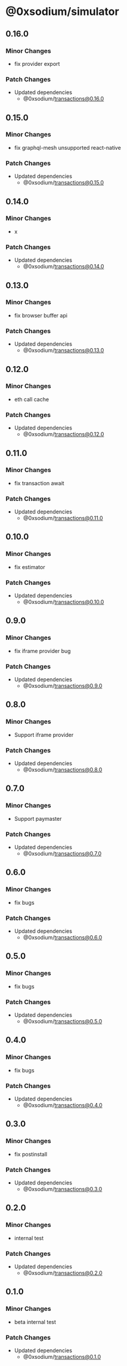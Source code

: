 # @0xsodium/simulator

## 0.16.0

### Minor Changes

- fix provider export

### Patch Changes

- Updated dependencies
  - @0xsodium/transactions@0.16.0

## 0.15.0

### Minor Changes

- fix graphql-mesh unsupported react-native

### Patch Changes

- Updated dependencies
  - @0xsodium/transactions@0.15.0

## 0.14.0

### Minor Changes

- x

### Patch Changes

- Updated dependencies
  - @0xsodium/transactions@0.14.0

## 0.13.0

### Minor Changes

- fix browser buffer api

### Patch Changes

- Updated dependencies
  - @0xsodium/transactions@0.13.0

## 0.12.0

### Minor Changes

- eth call cache

### Patch Changes

- Updated dependencies
  - @0xsodium/transactions@0.12.0

## 0.11.0

### Minor Changes

- fix transaction await

### Patch Changes

- Updated dependencies
  - @0xsodium/transactions@0.11.0

## 0.10.0

### Minor Changes

- fix estimator

### Patch Changes

- Updated dependencies
  - @0xsodium/transactions@0.10.0

## 0.9.0

### Minor Changes

- fix iframe provider bug

### Patch Changes

- Updated dependencies
  - @0xsodium/transactions@0.9.0

## 0.8.0

### Minor Changes

- Support iframe provider

### Patch Changes

- Updated dependencies
  - @0xsodium/transactions@0.8.0

## 0.7.0

### Minor Changes

- Support paymaster

### Patch Changes

- Updated dependencies
  - @0xsodium/transactions@0.7.0

## 0.6.0

### Minor Changes

- fix bugs

### Patch Changes

- Updated dependencies
  - @0xsodium/transactions@0.6.0

## 0.5.0

### Minor Changes

- fix bugs

### Patch Changes

- Updated dependencies
  - @0xsodium/transactions@0.5.0

## 0.4.0

### Minor Changes

- fix bugs

### Patch Changes

- Updated dependencies
  - @0xsodium/transactions@0.4.0

## 0.3.0

### Minor Changes

- fix postinstall

### Patch Changes

- Updated dependencies
  - @0xsodium/transactions@0.3.0

## 0.2.0

### Minor Changes

- internal test

### Patch Changes

- Updated dependencies
  - @0xsodium/transactions@0.2.0

## 0.1.0

### Minor Changes

- beta internal test

### Patch Changes

- Updated dependencies
  - @0xsodium/transactions@0.1.0
